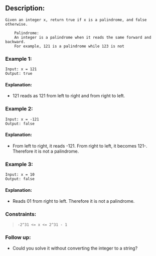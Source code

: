 ## Description:
    Given an integer x, return true if x is a palindrome, and false otherwise.

        Palindrome:
        An integer is a palindrome when it reads the same forward and backward.
        For example, 121 is a palindrome while 123 is not

### Example 1:

    Input: x = 121
    Output: true

#### Explanation:
- 121 reads as 121 from left to right and from right to left.

### Example 2:

    Input: x = -121
    Output: false

#### Explanation: 
- From left to right, it reads -121. From right to left, it becomes 121-. Therefore it is not a palindrome.

### Example 3:

    Input: x = 10
    Output: false

#### Explanation:
- Reads 01 from right to left. Therefore it is not a palindrome.

 

### Constraints:

> `-2^31 <= x <= 2^31 - 1`

 
### Follow up:
- Could you solve it without converting the integer to a string?